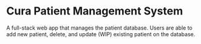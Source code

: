 # Cura Patient Management System
A full-stack web app that manages the patient database. Users are able to add new patient, delete, and update (WIP) existing patient on the database.
